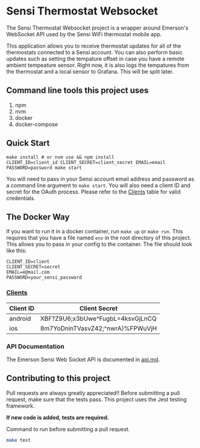 # Sensi Thermostat Websocket

The Sensi Thermostat Websocket project is a wrapper around Emerson's WebSocket API used by the Sensi WiFi thermostat mobile app.

This application allows you to receive thermostat updates for all of the thermostats connected to a Sensi account. You can also perform basic updates such as setting the tempature offset in case you have a remote ambient tempeature sensor. Right now, it is also logs the tempatures from the thermostat and a local sensor to Grafana. This will be split later.

## Command line tools this project uses

1. npm
1. nvm
1. docker
1. docker-compose

## Quick Start

```
make install # or nvm use && npm install
CLIENT_ID=client_id CLIENT_SECRET=client_secret EMAIL=email PASSWORD=password make start
```

You will need to pass in your Sensi account email address and password as a command line argument to `make start`.
You will also need a client ID and secret for the OAuth process. Please refer to the [Clients](#Clients) table for valid credentials.

## The Docker Way

If you want to run it in a docker container, run `make up` or `make run`. This requires that you have a file named `env` in the root directory of this project. This allows you to pass in your config to the container.
The file should look like this:

```
CLIENT_ID=client
CLIENT_SECRET=secret
EMAIL=e@mail.com
PASSWORD=your_sensi_password
```

### [Clients](#Clients)

| Client ID | Client Secret                    |
| --------- | -------------------------------- |
| android   | XBF?Z9U6;x3bUwe^FugbL=4ksvGjLnCQ |
| ios       | 8m7YoDninTVasvZ42;^nwrA}%FPWuVjH |

### API Documentation
The Emerson Sensi Web Socket API is documented in [api.md](api.md).

## Contributing to this project

Pull requests are always greatly appreciated!! Before submitting a pull request, make sure that the tests pass. This project uses the Jest testing framework.

**If new code is added, tests are required.**

Command to run before submitting a pull request.

```bash
make test
```
